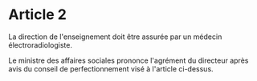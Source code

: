# Article 2

La direction de l'enseignement doit être assurée par un médecin électroradiologiste.

Le ministre des affaires sociales prononce l'agrément du directeur après avis du conseil de perfectionnement visé à l'article ci-dessus.
